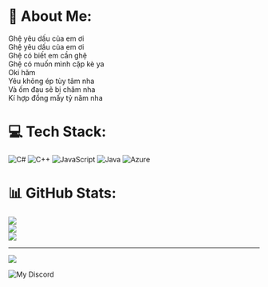 # 💫 About Me:
Ghệ yêu dấu của em ơi<br>Ghệ yêu dấu của em ơi<br>Ghệ có biết em cần ghệ<br>Ghệ có muốn mình cặp kè ya<br>Oki hăm<br>Yêu không ép tùy tâm nha<br>Và ốm đau sẽ bị chăm nha<br>Kí hợp đồng mấy tỷ năm nha<br>


# 💻 Tech Stack:
![C#](https://img.shields.io/badge/c%23-%23239120.svg?style=for-the-badge&logo=c-sharp&logoColor=white) ![C++](https://img.shields.io/badge/c++-%2300599C.svg?style=for-the-badge&logo=c%2B%2B&logoColor=white) ![JavaScript](https://img.shields.io/badge/javascript-%23323330.svg?style=for-the-badge&logo=javascript&logoColor=%23F7DF1E) ![Java](https://img.shields.io/badge/java-%23ED8B00.svg?style=for-the-badge&logo=java&logoColor=white) ![Azure](https://img.shields.io/badge/azure-%230072C6.svg?style=for-the-badge&logo=azure-devops&logoColor=white)
# 📊 GitHub Stats:
![](https://github-readme-stats.vercel.app/api?username=ANYAA409&theme=dark&hide_border=false&include_all_commits=false&count_private=false)<br/>
![](https://github-readme-streak-stats.herokuapp.com/?user=ANYAA409&theme=dark&hide_border=false)<br/>
![](https://github-readme-stats.vercel.app/api/top-langs/?username=ANYAA409&theme=dark&hide_border=false&include_all_commits=false&count_private=false&layout=compact)

---
[![](https://visitcount.itsvg.in/api?id=ANYAA409&icon=0&color=0)](https://visitcount.itsvg.in)

<!-- Proudly created with GPRM ( https://gprm.itsvg.in ) -->
![My Discord](https://discord-readme-badge.vercel.app/api?id=<1033685550458228737>)
